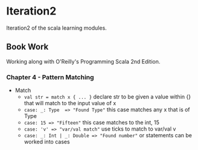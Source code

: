 # Iteration2
Iteration2 of the scala learning modules.

## Book Work
Working along with O'Reilly's Programming Scala 2nd Edition.

### Chapter 4 - Pattern Matching
- Match
  - `val str = match x { ... }` declare str to be given a value within {} that will match to the input value of x
  - `case: _: Type  => "Found Type"` this case matches any x that is of Type
  - `case: 15 => "Fifteen"` this case matches to the int, 15
  - `case: 'v' => "var/val match"` use ticks to match to var/val v
  - `case: _: Int | _: Double => "Found number"` or statements can be worked into cases
